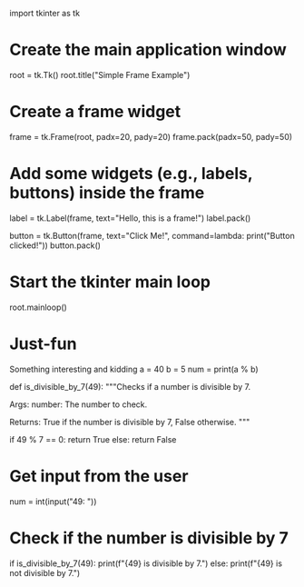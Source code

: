 
import tkinter as tk

# Create the main application window
root = tk.Tk()
root.title("Simple Frame Example")

# Create a frame widget
frame = tk.Frame(root, padx=20, pady=20)
frame.pack(padx=50, pady=50)

# Add some widgets (e.g., labels, buttons) inside the frame
label = tk.Label(frame, text="Hello, this is a frame!")
label.pack()

button = tk.Button(frame, text="Click Me!", command=lambda: print("Button clicked!"))
button.pack()

# Start the tkinter main loop
root.mainloop()










# Just-fun
Something interesting and kidding 
a = 40
b = 5
num = print(a % b)

 


def is_divisible_by_7(49):
  """Checks if a number is divisible by 7.

  Args:
    number: The number to check.

  Returns:
    True if the number is divisible by 7, False otherwise.
  """

  if 49 % 7 == 0:
    return True
  else:
    return False

# Get input from the user
num = int(input("49: "))

# Check if the number is divisible by 7
if is_divisible_by_7(49):
  print(f"{49} is divisible by 7.")
else:
  print(f"{49} is not divisible by 7.")
